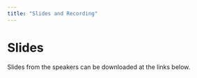```yaml
---
title: "Slides and Recording"
---
```


# Slides

Slides from the speakers can be downloaded at the links below.
